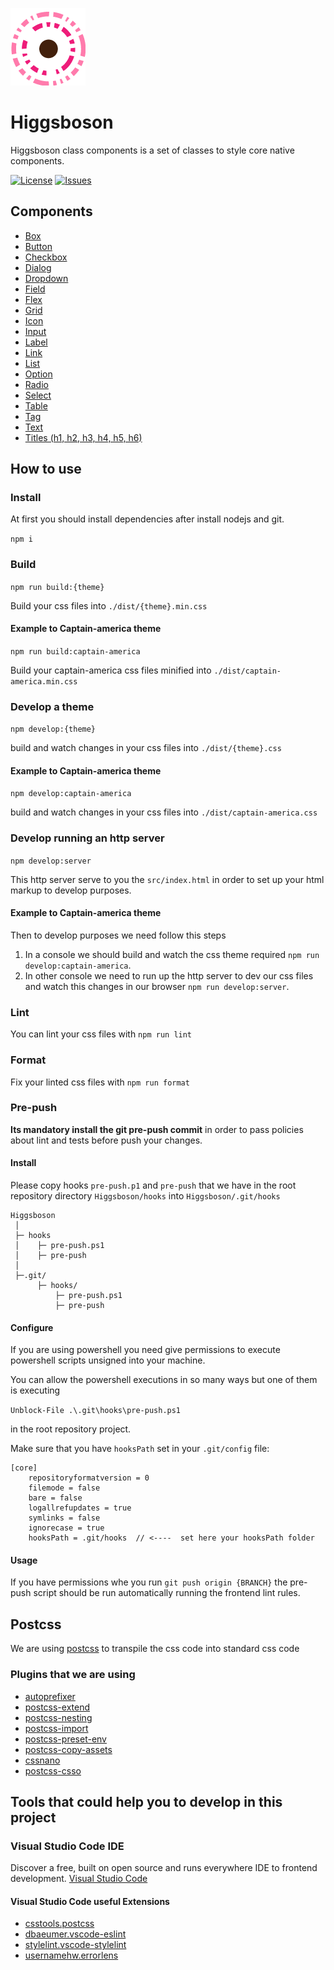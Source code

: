 ![alt text](images/logo.png "higgsboson")

# Higgsboson

Higgsboson class components is a set of classes to style core native components.

[![License](https://img.shields.io/github/license/javierlopezdeancos/higgsboson?style=flat-square)](LICENSE)
[![Issues](https://img.shields.io/github/issues/javierlopezdeancos/higgsboson?style=flat-square)](https://github.com/javierlopezdeancos/higgsboson/issues)

## Components

- [Box](/src/components/box/box.md)
- [Button](/src/components/buttons/buttons.md)
- [Checkbox](/src/components/checkbox/checkbox.md)
- [Dialog](/src/components/dialog/dialog.md)
- [Dropdown](/src/components/dropdown/dropdown.md)
- [Field](/src/components/field/field.md)
- [Flex](/src/components/flex/flex.md)
- [Grid](/src/components/grid/grid.md)
- [Icon](/src/components/icons/icons.md)
- [Input](/src/components/inputs/input.md)
- [Label](/src/components/label/label.md)
- [Link](/src/components/links/links.md)
- [List](/src/components/list/list.md)
- [Option](/src/components/option/option.md)
- [Radio](/src/components/radio/radio.md)
- [Select](/src/components/select/select.md)
- [Table](/src/components/table/table.md)
- [Tag](/src/components/tag/tag.md)
- [Text](/src/components/text/text.md)
- [Titles (h1, h2, h3, h4, h5, h6)](/src/components/titles/titles.md)

## How to use

### Install

At first you should install dependencies after install nodejs and git.

`npm i`

### Build

`npm run build:{theme}`

Build your css files into `./dist/{theme}.min.css`

#### Example to Captain-america theme

`npm run build:captain-america`

Build your captain-america css files minified into `./dist/captain-america.min.css`

### Develop a theme

`npm develop:{theme}`

build and watch changes in your css files into `./dist/{theme}.css`

#### Example to Captain-america theme

`npm develop:captain-america`

build and watch changes in your css files into `./dist/captain-america.css`

### Develop running an http server

`npm develop:server`

This http server serve to you the `src/index.html` in order to set up your html markup to develop purposes.

#### Example to Captain-america theme

Then to develop purposes we need follow this steps

1. In a console we should build and watch the css theme required `npm run develop:captain-america`.
2. In other console we need to run up the http server to dev our css files and watch this changes in our browser `npm run develop:server`.

### Lint

You can lint your css files with `npm run lint`

### Format

Fix your linted css files with `npm run format`

### Pre-push

**Its mandatory install the git pre-push commit** in order to pass policies about lint and tests before push your changes.

#### Install

Please copy hooks `pre-push.p1` and `pre-push` that we have in the root repository directory `Higgsboson/hooks` into `Higgsboson/.git/hooks`

```text
Higgsboson
 │
 ├─ hooks
 │    ├─ pre-push.ps1
 │    ├─ pre-push
 │
 ├─.git/
      ├─ hooks/
          ├─ pre-push.ps1
          ├─ pre-push
```

#### Configure

If you are using powershell you need give permissions to execute powershell scripts unsigned into your machine.

You can allow the powershell executions in so many ways but one of them is executing

`Unblock-File .\.git\hooks\pre-push.ps1`

in the root repository project.

Make sure that you have `hooksPath` set in your `.git/config` file:

```
[core]
	repositoryformatversion = 0
	filemode = false
	bare = false
	logallrefupdates = true
	symlinks = false
	ignorecase = true
	hooksPath = .git/hooks  // <----  set here your hooksPath folder
```

#### Usage

If you have permissions whe you run `git push origin {BRANCH}` the pre-push script should be run automatically running the frontend lint rules.

## Postcss

We are using [postcss](https://postcss.org) to transpile the css code into standard css code

### Plugins that we are using

- [autoprefixer](https://github.com/postcss/autoprefixer)
- [postcss-extend](https://github.com/travco/postcss-extend)
- [postcss-nesting](https://github.com/csstools/postcss-nesting)
- [postcss-import](https://github.com/postcss/postcss-import)
- [postcss-preset-env](https://preset-env.cssdb.org/)
- [postcss-copy-assets](https://github.com/shutterstock/postcss-copy-assets)
- [cssnano](https://cssnano.co/)
- [postcss-csso](https://github.com/lahmatiy/postcss-csso)

## Tools that could help you to develop in this project

### Visual Studio Code IDE

Discover a free, built on open source and runs everywhere IDE to frontend development.
[Visual Studio Code](https://code.visualstudio.com/)

#### Visual Studio Code useful Extensions

- [csstools.postcss](https://github.com/csstools/postcss-language)
- [dbaeumer.vscode-eslint](https://github.com/Microsoft/vscode-eslint)
- [stylelint.vscode-stylelint](https://github.com/stylelint/vscode-stylelint)
- [usernamehw.errorlens](https://github.com/usernamehw/vscode-error-lens)
